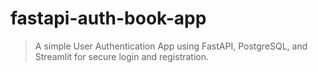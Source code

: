 # fastapi-auth-book-app
> A simple User Authentication App using FastAPI, PostgreSQL, and Streamlit for secure login and registration.
